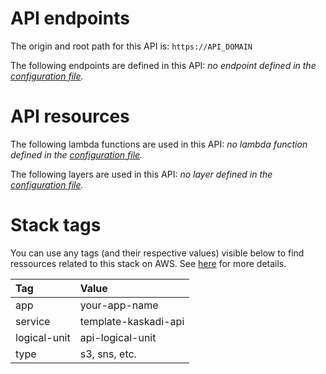 # API endpoints

The origin and root path for this API is: `https://API_DOMAIN`

The following endpoints are defined in this API:
_no endpoint defined in the [configuration file](./serverless.yml)._

# API resources

The following lambda functions are used in this API:
_no lambda function defined in the [configuration file](./serverless.yml)._

The following layers are used in this API:
_no layer defined in the [configuration file](./serverless.yml)._

# Stack tags

You can use any tags (and their respective values) visible below to find ressources related to this stack on AWS. See [here](https://docs.amazonaws.cn/en_us/AWSCloudFormation/latest/UserGuide/aws-properties-resource-tags.html) for more details.

| Tag          | Value                |
| :----------- | :------------------- |
| app          | your-app-name        |
| service      | template-kaskadi-api |
| logical-unit | api-logical-unit     |
| type         | s3, sns, etc.        |